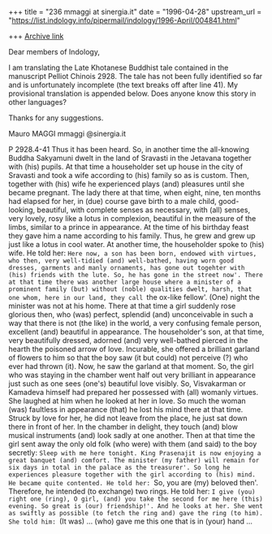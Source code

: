 +++
title = "236 mmaggi at sinergia.it"
date = "1996-04-28"
upstream_url = "https://list.indology.info/pipermail/indology/1996-April/004841.html"

+++
[Archive link](https://list.indology.info/pipermail/indology/1996-April/004841.html)

Dear members of Indology,

I am translating the Late Khotanese Buddhist tale contained in the
manuscript Pelliot Chinois 2928. The tale has not been fully  identified so
far and is unfortunately incomplete (the text breaks off after line 41). My
provisional translation is appended below. Does anyone know this story in
other languages?

Thanks for any suggestions.


Mauro MAGGI
mmaggi @sinergia.it


P 2928.4-41 Thus it has been heard. So, in another time the all-knowing
Buddha Sakyamuni dwelt in the land of Sravasti in the Jetavana together with
(his) pupils. At that time a householder set up house in the city of
Sravasti and took a wife according to (his) family so as is custom. Then,
together with (his) wife he experienced plays (and) pleasures until she
became pregnant. The lady there at that time, when eight, nine, ten months
had elapsed for her, in (due) course gave birth to a male child,
good-looking, beautiful, with complete senses as necessary, with (all)
senses, very lovely, rosy like a lotus in complexion, beautiful in the
measure of the limbs, similar to a prince in appearance. At the time of his
birthday feast they gave him a name according to his family. Thus, he grew
and grew up just like a lotus in cool water. At another time, the
householder spoke to (his) wife. He told her: `Here now, a son has been
born, endowed with virtues, who then, very well-tidied (and) well-bathed,
having worn good dresses, garments and manly ornaments, has gone out
togehter with (his) friends with the lute. So, he has gone in the street
now'. There at that time there was another large house where a minister of a
prominent family (but) without (noble) qualities dwelt, harsh, that one
whom, here in our land, they call `the ox-like fellow'. (One) night the
minister was not at his home. There at that time a girl suddenly rose
glorious then, who (was) perfect, splendid (and)  unconceivable in such a
way that there is not (the like) in the world, a very confusing female
person, excellent (and) beautiful in appearance. The householder's son, at
that time, very beautifully dressed, adorned (and) very well-bathed pierced
<her> in the hearth <with> the poisoned arrow of love. Incurable, she
offered a brilliant garland of flowers to him so that the boy saw (it but
could) not perceive (?) who ever had thrown (it). Now, he saw the garland at
that moment. So, the girl who was staying in the chamber went half out very
brilliant in appearance just such as one sees (one's) beautiful love
visibly. So, Visvakarman or Kamadeva himself had prepared her possessed with
(all) womanly virtues. She laughed at him when he looked at her in love. So
much the woman (was) faultless in appearance (that) he lost his mind there
at that time. Struck by love for her, he did not leave from the place, he
just sat down there in front of her. In the chamber in delight, they touch
(and) blow musical instruments (and) look sadly at one another. Then at that
time the girl sent away the only old folk (who were) with them (and said) to
the boy secretly: `Sleep with me here tonight. King Prasenajit is now
enjoying a great banquet (and) comfort. The minister (my father) will remain
for six days in total in the palace as the treasurer'. So long he
experiences pleasure together with the girl according to (his) mind. He
became quite contented. He told her: `So, you are (my) beloved then'.
Therefore, he intended (to exchange) two rings. He told her: `I give (you)
right one (ring), O girl, (and) you take the second for me here (this)
evening. So great is (our) friendship!'. And he looks at her. She went as
swiftly as possible (to fetch the ring and) gave the ring (to him). She told
him: `(It was) ... (who) gave me this one that is in (your) hand ...





